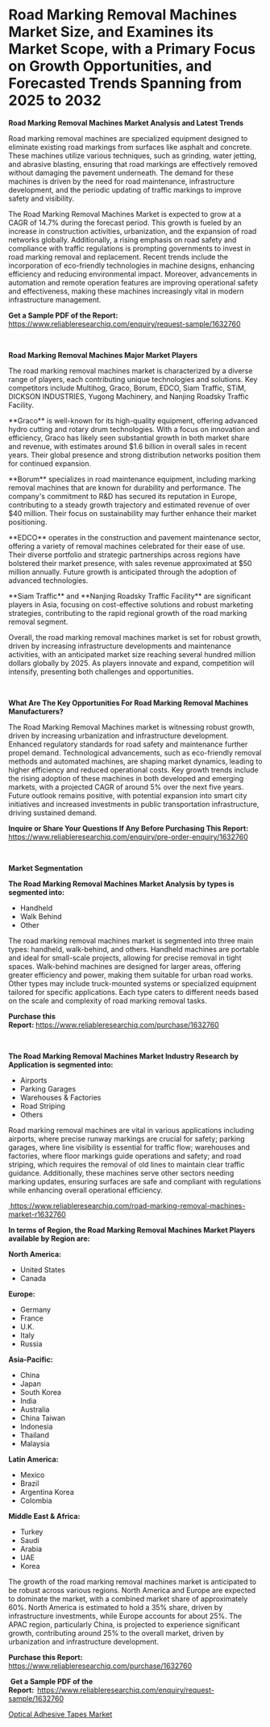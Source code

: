 <p><h1>Road Marking Removal Machines Market Size, and Examines its Market Scope, with a Primary Focus on Growth Opportunities, and Forecasted Trends Spanning from 2025 to 2032</h1></p><p><strong>Road Marking Removal Machines Market Analysis and Latest Trends</strong></p>
<p><p>Road marking removal machines are specialized equipment designed to eliminate existing road markings from surfaces like asphalt and concrete. These machines utilize various techniques, such as grinding, water jetting, and abrasive blasting, ensuring that road markings are effectively removed without damaging the pavement underneath. The demand for these machines is driven by the need for road maintenance, infrastructure development, and the periodic updating of traffic markings to improve safety and visibility.</p><p>The Road Marking Removal Machines Market is expected to grow at a CAGR of 14.7% during the forecast period. This growth is fueled by an increase in construction activities, urbanization, and the expansion of road networks globally. Additionally, a rising emphasis on road safety and compliance with traffic regulations is prompting governments to invest in road marking removal and replacement. Recent trends include the incorporation of eco-friendly technologies in machine designs, enhancing efficiency and reducing environmental impact. Moreover, advancements in automation and remote operation features are improving operational safety and effectiveness, making these machines increasingly vital in modern infrastructure management.</p></p>
<p><strong>Get a Sample PDF of the Report:&nbsp;</strong> <a href="https://www.reliableresearchiq.com/enquiry/request-sample/1632760?utm_campaign=3323&utm_medium=2&utm_source=Github&utm_content=ia&utm_term=29032025&utm_id=road-marking-removal-machines">https://www.reliableresearchiq.com/enquiry/request-sample/1632760</a></p>
<p>&nbsp;</p>
<p><strong>Road Marking Removal Machines Major Market Players</strong></p>
<p><p>The road marking removal machines market is characterized by a diverse range of players, each contributing unique technologies and solutions. Key competitors include Multihog, Graco, Borum, EDCO, Siam Traffic, STiM, DICKSON INDUSTRIES, Yugong Machinery, and Nanjing Roadsky Traffic Facility.</p><p>**Graco** is well-known for its high-quality equipment, offering advanced hydro cutting and rotary drum technologies. With a focus on innovation and efficiency, Graco has likely seen substantial growth in both market share and revenue, with estimates around $1.6 billion in overall sales in recent years. Their global presence and strong distribution networks position them for continued expansion.</p><p>**Borum** specializes in road maintenance equipment, including marking removal machines that are known for durability and performance. The company's commitment to R&D has secured its reputation in Europe, contributing to a steady growth trajectory and estimated revenue of over $40 million. Their focus on sustainability may further enhance their market positioning.</p><p>**EDCO** operates in the construction and pavement maintenance sector, offering a variety of removal machines celebrated for their ease of use. Their diverse portfolio and strategic partnerships across regions have bolstered their market presence, with sales revenue approximated at $50 million annually. Future growth is anticipated through the adoption of advanced technologies.</p><p>**Siam Traffic** and **Nanjing Roadsky Traffic Facility** are significant players in Asia, focusing on cost-effective solutions and robust marketing strategies, contributing to the rapid regional growth of the road marking removal segment.</p><p>Overall, the road marking removal machines market is set for robust growth, driven by increasing infrastructure developments and maintenance activities, with an anticipated market size reaching several hundred million dollars globally by 2025. As players innovate and expand, competition will intensify, presenting both challenges and opportunities.</p></p>
<p>&nbsp;</p>
<p><strong>What Are The Key Opportunities For Road Marking Removal Machines Manufacturers?</strong></p>
<p><p>The Road Marking Removal Machines market is witnessing robust growth, driven by increasing urbanization and infrastructure development. Enhanced regulatory standards for road safety and maintenance further propel demand. Technological advancements, such as eco-friendly removal methods and automated machines, are shaping market dynamics, leading to higher efficiency and reduced operational costs. Key growth trends include the rising adoption of these machines in both developed and emerging markets, with a projected CAGR of around 5% over the next five years. Future outlook remains positive, with potential expansion into smart city initiatives and increased investments in public transportation infrastructure, driving sustained demand.</p></p>
<p><strong>Inquire or Share Your Questions If Any Before Purchasing This Report:</strong> <a href="https://www.reliableresearchiq.com/enquiry/pre-order-enquiry/1632760?utm_campaign=3323&utm_medium=2&utm_source=Github&utm_content=ia&utm_term=29032025&utm_id=road-marking-removal-machines">https://www.reliableresearchiq.com/enquiry/pre-order-enquiry/1632760</a></p>
<p>&nbsp;</p>
<p><strong>Market Segmentation</strong></p>
<p><strong>The Road Marking Removal Machines Market Analysis by types is segmented into:</strong></p>
<p><ul><li>Handheld</li><li>Walk Behind</li><li>Other</li></ul></p>
<p><p>The road marking removal machines market is segmented into three main types: handheld, walk-behind, and others. Handheld machines are portable and ideal for small-scale projects, allowing for precise removal in tight spaces. Walk-behind machines are designed for larger areas, offering greater efficiency and power, making them suitable for urban road works. Other types may include truck-mounted systems or specialized equipment tailored for specific applications. Each type caters to different needs based on the scale and complexity of road marking removal tasks.</p></p>
<p><strong>Purchase this Report:&nbsp;</strong><a href="https://www.reliableresearchiq.com/purchase/1632760?utm_campaign=3323&utm_medium=2&utm_source=Github&utm_content=ia&utm_term=29032025&utm_id=road-marking-removal-machines">https://www.reliableresearchiq.com/purchase/1632760</a></p>
<p>&nbsp;</p>
<p><strong>The Road Marking Removal Machines Market Industry Research by Application is segmented into:</strong></p>
<p><ul><li>Airports</li><li>Parking Garages</li><li>Warehouses & Factories</li><li>Road Striping</li><li>Others</li></ul></p>
<p><p>Road marking removal machines are vital in various applications including airports, where precise runway markings are crucial for safety; parking garages, where line visibility is essential for traffic flow; warehouses and factories, where floor markings guide operations and safety; and road striping, which requires the removal of old lines to maintain clear traffic guidance. Additionally, these machines serve other sectors needing marking updates, ensuring surfaces are safe and compliant with regulations while enhancing overall operational efficiency.</p></p>
<p><a href="https://www.reliableresearchiq.com/road-marking-removal-machines-market-r1632760?utm_campaign=3323&utm_medium=2&utm_source=Github&utm_content=ia&utm_term=29032025&utm_id=road-marking-removal-machines">&nbsp;https://www.reliableresearchiq.com/road-marking-removal-machines-market-r1632760</a></p>
<p><strong>In terms of Region, the Road Marking Removal Machines Market Players available by Region are:</strong></p>
<p>
    <p> <strong> North America: </strong>
        <ul>
            <li>United States</li>
            <li>Canada</li>
        </ul>
        </p> 
    <p> <strong> Europe: </strong>
        <ul>
            <li>Germany</li>
            <li>France</li>
            <li>U.K.</li>
            <li>Italy</li>
            <li>Russia</li>
        </ul>
        </p> 
    <p> <strong> Asia-Pacific: </strong>
        <ul>
            <li>China</li>
            <li>Japan</li>
            <li>South Korea</li>
            <li>India</li>
            <li>Australia</li>
            <li>China Taiwan</li>
            <li>Indonesia</li>
            <li>Thailand</li>
            <li>Malaysia</li>
        </ul>
        </p> 
    <p> <strong> Latin America: </strong>
        <ul>
            <li>Mexico</li>
            <li>Brazil</li>
            <li>Argentina Korea</li>
            <li>Colombia</li>
        </ul>
        </p> 
    <p> <strong> Middle East & Africa: </strong>
        <ul>
            <li>Turkey</li>
            <li>Saudi</li>
            <li>Arabia</li>
            <li>UAE</li>
            <li>Korea</li>
        </ul>
    </p>
    </p>
<p><p>The growth of the road marking removal machines market is anticipated to be robust across various regions. North America and Europe are expected to dominate the market, with a combined market share of approximately 60%. North America is estimated to hold a 35% share, driven by infrastructure investments, while Europe accounts for about 25%. The APAC region, particularly China, is projected to experience significant growth, contributing around 25% to the overall market, driven by urbanization and infrastructure development.</p></p>
<p><strong>Purchase this Report: </strong><a href="https://www.reliableresearchiq.com/purchase/1632760?utm_campaign=3323&utm_medium=2&utm_source=Github&utm_content=ia&utm_term=29032025&utm_id=road-marking-removal-machines">https://www.reliableresearchiq.com/purchase/1632760</a></p>
<p>&nbsp;<strong>Get a Sample PDF of the Report:&nbsp;&nbsp;</strong><a href="https://www.reliableresearchiq.com/enquiry/request-sample/1632760?utm_campaign=3323&utm_medium=2&utm_source=Github&utm_content=ia&utm_term=29032025&utm_id=road-marking-removal-machines">https://www.reliableresearchiq.com/enquiry/request-sample/1632760</a></p>
<p><strong></strong></p>
<p><p><a href="https://github.com/plawragarile/Market-Research-Report-List-1/blob/main/optical-adhesive-tapes-market.md?utm_campaign=3323&utm_medium=2&utm_source=Github&utm_content=ia&utm_term=29032025&utm_id=road-marking-removal-machines">Optical Adhesive Tapes Market</a></p></p>